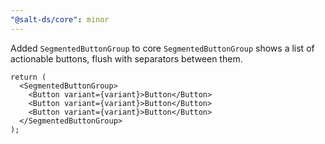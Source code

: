 ```yaml
---
"@salt-ds/core": minor
---
```


Added `SegmentedButtonGroup` to core
`SegmentedButtonGroup` shows a list of actionable buttons, flush with separators between them.

```tsx
return (
  <SegmentedButtonGroup>
    <Button variant={variant}>Button</Button>
    <Button variant={variant}>Button</Button>
    <Button variant={variant}>Button</Button>
  </SegmentedButtonGroup>
);
```
